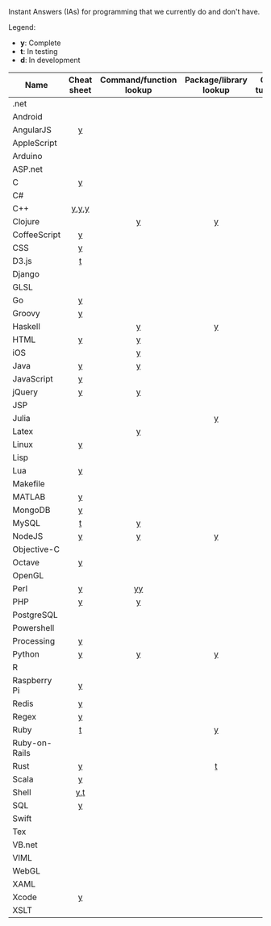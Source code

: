Instant Answers (IAs) for programming that we currently do and don't have.

Legend:
* **y**: Complete
* **t**: In testing
* **d**: In development

Name | Cheat sheet | Command/function lookup | Package/library lookup | Q&A / tutorials
----|:----:|:----:|:----:|:----:
.net |   |   |   |  
Android |   |   |   | [y](https://duck.co/ia/view/android_enthusiasts)
AngularJS | [y](https://duck.co/ia/view/angular_js_cheat_sheet) |   |   |  
AppleScript |   |   |   |  
Arduino |   |   |   |  
ASP.net |   |   |   |  
C | [y](https://duck.co/ia/view/c_cheat_sheet) |   |   |  
C# |   |   |   |  
C++ | [y](https://duck.co/ia/view/cpp_cheat_sheet),[y](https://duck.co/ia/view/cpp_strings_cheat_sheet),[y](https://duck.co/ia/view/cpp_algorithms_cheat_sheet) |   |   |  
Clojure |   | [y](https://duck.co/ia/view/clojure) | [y](https://duck.co/ia/view/clojars) |  
CoffeeScript | [y](https://duck.co/ia/view/coffeescript_cheat_sheet) |   |   |  
CSS | [y](https://duck.co/ia/view/css_cheat_sheet) |   |   | 
D3.js | [t](https://duck.co/ia/view/d3js_cheat_sheet) |   |   | 
Django |   |   |   |  
GLSL |   |   |   |  
Go | [y](https://duck.co/ia/view/golang_cheat_sheet) |   |   |  
Groovy | [y](https://duck.co/ia/view/groovy_cheat_sheet) |   |   |  
Haskell |   | [y](https://duck.co/ia/view/hayoo) | [y](https://duck.co/ia/view/hackage) |  
HTML | [y](https://duck.co/ia/view/html_cheat_sheet) | [y](https://duck.co/ia/view/htmlref) |   |  
iOS |   | [y](https://duck.co/ia/view/ios) |   |  
Java | [y](https://duck.co/ia/view/java_cheat_sheet) | [y](https://duck.co/ia/view/java) |   |  
JavaScript | [y](https://duck.co/ia/view/javascript_cheat_sheet) |   |   |  
jQuery | [y](https://duck.co/ia/view/jquery_cheat_sheet) | [y](https://duck.co/ia/view/jquery) |   |  
JSP |   |   |   |  
Julia |   |   | [y](https://duck.co/ia/view/julia) |  
Latex |   | [y](https://duck.co/ia/view/latex) |   |  
Linux | [y](https://duck.co/ia/view/linux_cheat_sheet) |   |   | [y](https://duck.co/ia/view/unix)
Lisp |   |   |   |  
Lua | [y](https://duck.co/ia/view/lua_cheat_sheet) |   |   |  
Makefile |   |   |   |  
MATLAB | [y](https://duck.co/ia/view/matlab_cheat_sheet) |   |   |  
MongoDB | [y](https://duck.co/ia/view/mongodb_cheat_sheet) |   |   |  
MySQL | [t](https://duck.co/ia/view/mysql_cheat_sheet) | [y](https://duck.co/ia/view/my_sql) |   |  
NodeJS | [y](https://duck.co/ia/view/nodejs_cheat_sheet) | [y](https://duck.co/ia/view/node_js) | [y](https://duck.co/ia/view/npm) |  
Objective-C |   |   |   |  
Octave | [y](https://duck.co/ia/view/octave_cheat_sheet) |   |   |  
OpenGL |   |   |   |  
Perl | [y](https://duck.co/ia/view/perl_cheat_sheet) | [y](https://duck.co/ia/view/perl_doc)[y](https://duck.co/ia/view/perl6doc) |   |  
PHP | [y](https://duck.co/ia/view/php_cheat_sheet) | [y](https://duck.co/ia/view/php) |   |  
PostgreSQL |   |   |   |  
Powershell |   |   |   |  
Processing | [y](https://duck.co/ia/view/processing_lang_cheat_sheet) |   |   |  
Python | [y](https://duck.co/ia/view/python_cheat_sheet) | [y](https://duck.co/ia/view/python) | [y](https://duck.co/ia/view/py_pi) |  
R |   |   |   |  
Raspberry Pi | [y](https://duck.co/ia/view/vcgencmd_cheat_sheet) |   |   |  
Redis |  [y](https://duck.co/ia/view/redis_cheat_sheet) |   |   |  
Regex | [y](https://duck.co/ia/view/regex_cheat_sheet) |   |   |  
Ruby | [t](https://github.com/duckduckgo/zeroclickinfo-goodies/pull/1891) |   | [y](https://duck.co/ia/view/ruby_gems) |  
Ruby-on-Rails |   |   |   |  
Rust | [y](https://duck.co/ia/view/rust_types_cheat_sheet) |   | [t](https://duck.co/ia/view/rust_cargo) |  
Scala | [y](https://duck.co/ia/view/scala_cheat_sheet) |   |   |  
Shell | [y](https://duck.co/ia/view/shell_cheat_sheet),[t](https://duck.co/ia/view/hdfs_shell_cheat_sheet) |   |   |  
SQL | [y](https://duck.co/ia/view/sql_cheat_sheet) |   |   |  
Swift |   |   |   |  
Tex |   |   |   | [y](https://duck.co/ia/view/tex)
VB.net |   |   |   |  
VIML |   |   |   |  
WebGL |   |   |   |  
XAML |   |   |   |  
Xcode | [y](https://duck.co/ia/view/xcode_cheat_sheet) |   |   |  
XSLT |   |   |   |  